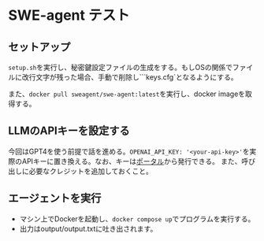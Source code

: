 # SWE-agent テスト

## セットアップ

```setup.sh```を実行し、秘密鍵設定ファイルの生成をする。もしOSの関係でファイルに改行文字が残った場合、手動で削除し```keys.cfg`となるようにする。

また、```docker pull sweagent/swe-agent:latest```を実行し、docker imageを取得する。

## LLMのAPIキーを設定する

今回はGPT4を使う前提で話を進める。```OPENAI_API_KEY: '<your-api-key>'```を実際のAPIキーに置き換える。なお、キーは[ポータル](https://platform.openai.com/api-keys)から発行できる。
また、呼び出しに必要なクレジットを追加しておくこと。

## エージェントを実行

- マシン上でDockerを起動し、```docker compose up```でプログラムを実行する。
- 出力はoutput/output.txtに吐き出されます。
